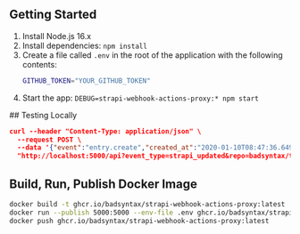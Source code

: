 ## Getting Started

1. Install Node.js 16.x
2. Install dependencies: `npm install`
3. Create a file called `.env` in the root of the application with the following contents:
   ```bash
   GITHUB_TOKEN="YOUR_GITHUB_TOKEN"
   ```
4. Start the app: `DEBUG=strapi-webhook-actions-proxy:* npm start`

## Testing Locally

```json
curl --header "Content-Type: application/json" \
  --request POST \
  --data '{"event":"entry.create","created_at":"2020-01-10T08:47:36.649Z","model":"example","entry":{}}' \
  "http://localhost:5000/api?event_type=strapi_updated&repo=badsyntax/thirlby-village"
```

## Build, Run, Publish Docker Image

```bash
docker build -t ghcr.io/badsyntax/strapi-webhook-actions-proxy:latest .
docker run --publish 5000:5000 --env-file .env ghcr.io/badsyntax/strapi-webhook-actions-proxy:latest
docker push ghcr.io/badsyntax/strapi-webhook-actions-proxy:latest
```
